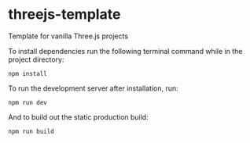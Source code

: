 # threejs-template

Template for vanilla Three.js projects

To install dependencies run the following terminal command while in the project
directory:

`npm install`

To run the development server after installation, run:

`npm run dev`

And to build out the static production build:

`npm run build`
